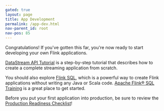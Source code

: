 ```yaml
---
gated: true
layout: page
title: App Development
permalink: /app-dev.html
nav-parent_id: root
nav-pos: 85
---
```


Congratulations! If you've gotten this far, you're now ready to start developing your own Flink applications.

[DataStream API Tutorial]({{site.docs}}/tutorials/datastream_api.html) is a step-by-step tutorial that describes how to create a complete streaming application from scratch.

You should also explore [Flink SQL]({{site.docs}}/dev/table/index.html), which is a powerful way to create Flink applications without writing any Java or Scala code. [Apache Flink® SQL Training](https://github.com/ververica/sql-training/wiki) is a great place to get started.

Before you put your first application into production, be sure to review the [Production Readiness Checklist]({{site.docs}}/ops/production_ready.html)!

